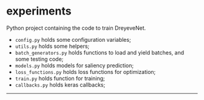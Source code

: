 # experiments
Python project containing the code to train DreyeveNet.

* `config.py` holds some configuration variables;
* `utils.py` holds some helpers;
* `batch_generators.py` holds functions to load and yield batches, and
 some testing code;
* `models.py` holds models for saliency prediction;
* `loss_functions.py` holds loss functions for optimization;
* `train.py` holds function for training;
* `callbacks.py` holds keras callbacks;


---
